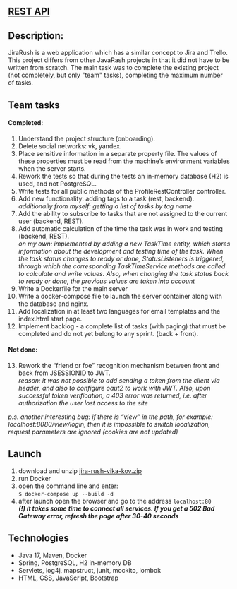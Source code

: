 ## [REST API](http://localhost:8080/doc)

## Description:
JiraRush is a web application which has a similar concept to Jira and Trello.
This project differs from other JavaRash projects in that it did not have to be 
written from scratch. The main task was to complete the existing project (not 
completely, but only "team" tasks), completing the maximum number of tasks.

## Team tasks
#### Completed:
1. Understand the project structure (onboarding).
2. Delete social networks: vk, yandex.
3. Place sensitive information in a separate property file. The values of these 
properties must be read from the machine’s environment variables when the server 
starts.
4. Rework the tests so that during the tests an in-memory database (H2) is used, 
and not PostgreSQL.
5. Write tests for all public methods of the ProfileRestController controller.
6. Add new functionality: adding tags to a task (rest, backend).  
   *additionally from myself: getting a list of tasks by tag name*
7. Add the ability to subscribe to tasks that are not assigned to the current user (backend, REST).
8. Add automatic calculation of the time the task was in work and testing 
(backend, REST).  
*on my own: implemented by adding a new TaskTime entity, which stores 
information about the development and testing time of the task. When the task 
status changes to ready or done, StatusListeners is triggered, through which 
the corresponding TaskTimeService methods are called to calculate and write 
values. Also, when changing the task status back to ready or done, the previous 
values are taken into account*
9. Write a Dockerfile for the main server
10. Write a docker-compose file to launch the server container along with the 
database and nginx.
11. Add localization in at least two languages for email templates and the 
index.html start page.
12. Implement backlog - a complete list of tasks (with paging) that must be 
completed and do not yet belong to any sprint. (back + front).

#### Not done:
13. Rework the “friend or foe” recognition mechanism between front and back from 
JSESSIONID to JWT.  
*reason: it was not possible to add sending a token from the client via header, 
and also to configure oaut2 to work with JWT. Also, upon successful token 
verification, a 403 error was returned, i.e. after authorization the user 
lost access to the site*

*p.s. another interesting bug: if there is “view” in the path, for example: 
localhost:8080/view/login, then it is impossible to switch localization, 
request parameters are ignored (cookies are not updated)*

## Launch
1. download and unzip [jira-rush-vika-kov.zip](https://drive.google.com/file/d/19x5-kHp0wz2L7vfSZ0rkU6dgUlgYjCkS/view?usp=drive_link)
2. run Docker
3. open the command line and enter:  
```$ docker-compose up --build -d```
4. after launch open the browser and go to the address ```localhost:80```  
**_(!) it takes some time to connect all services. If you get a 502 Bad Gateway 
error, refresh the page after 30-40 seconds_**

## Technologies
* Java 17, Maven, Docker
* Spring, PostgreSQL, H2 in-memory DB
* Servlets, log4j, mapstruct, junit, mockito, lombok
* HTML, CSS, JavaScript, Bootstrap